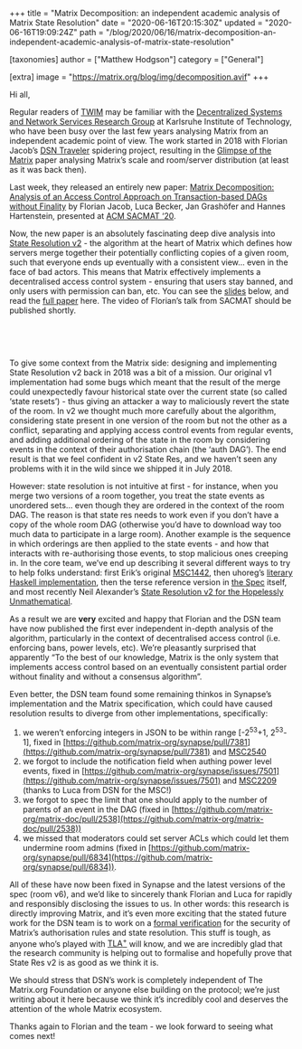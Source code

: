 +++
title = "Matrix Decomposition: an independent academic analysis of Matrix State Resolution"
date = "2020-06-16T20:15:30Z"
updated = "2020-06-16T19:09:24Z"
path = "/blog/2020/06/16/matrix-decomposition-an-independent-academic-analysis-of-matrix-state-resolution"

[taxonomies]
author = ["Matthew Hodgson"]
category = ["General"]

[extra]
image = "https://matrix.org/blog/img/decomposition.avif"
+++

Hi all,

Regular readers of [TWIM](https://matrix.org/blog/category/this-week-in-matrix/) may be familiar with the [Decentralized Systems and Network Services Research Group](https://dsn.tm.kit.edu/english/index.php) at Karlsruhe Institute of Technology, who have been busy over the last few years analysing Matrix from an independent academic point of view.  The work started in 2018 with Florian Jacob’s [DSN Traveler](https://dsn.tm.kit.edu/matrix/traveller/explained.html) spidering project, resulting in the [Glimpse of the Matrix](https://publikationen.bibliothek.kit.edu/1000100364) paper analysing Matrix’s scale and room/server distribution (at least as it was back then).

Last week, they released an entirely new paper: [Matrix Decomposition: Analysis of an Access Control Approach on Transaction-based DAGs without Finality](https://dl.acm.org/doi/10.1145/3381991.3395399) by Florian Jacob, Luca Becker, Jan Grashöfer and Hannes Hartenstein, presented at [ACM SACMAT ‘20](https://www.sacmat.org/2020/index.php).  

Now, the new paper is an absolutely fascinating deep dive analysis into [State Resolution v2](https://github.com/matrix-org/matrix-doc/blob/master/proposals/1442-state-resolution.md) - the algorithm at the heart of Matrix which defines how servers merge together their potentially conflicting copies of a given room, such that everyone ends up eventually with a consistent view… even in the face of bad actors. This means that Matrix effectively implements a decentralised access control system - ensuring that users stay banned, and only users with permission can ban, etc.  You can see the [slides](https://matrix.org/blog/img/SACMAT_2020_Talk_Matrix_Decomposition.pdf) below, and read the [full paper](https://dl.acm.org/doi/pdf/10.1145/3381991.3395399) here. The video of Florian’s talk from SACMAT should be published shortly.

<br/>

<object data="https://matrix.org/blog/img/SACMAT_2020_Talk_Matrix_Decomposition.pdf" type="application/pdf" width="1024" height="768"></object>

<br/>

To give some context from the Matrix side: designing and implementing State Resolution v2 back in 2018 was a bit of a mission. Our original v1 implementation had some bugs which meant that the result of the merge could unexpectedly favour historical state over the current state (so called ‘state resets’) - thus giving an attacker a way to maliciously revert the state of the room.  In v2 we thought much more carefully about the algorithm, considering state present in one version of the room but not the other as a conflict, separating and applying access control events from regular events, and adding additional ordering of the state in the room by considering events in the context of their authorisation chain (the ‘auth DAG’).  The end result is that we feel confident in v2 State Res, and we haven’t seen any problems with it in the wild since we shipped it in July 2018.

However: state resolution is not intuitive at first - for instance, when you merge two versions of a room together, you treat the state events as unordered sets… even though they are ordered in the context of the room DAG.  The reason is that state res needs to work even if you don’t have a copy of the whole room DAG (otherwise you’d have to download way too much data to participate in a large room).  Another example is the sequence in which orderings are then applied to the state events - and how that interacts with re-authorising those events, to stop malicious ones creeping in.  In the core team, we’ve end up describing it several different ways to try to help folks understand: first Erik’s original [MSC1442](https://github.com/matrix-org/matrix-doc/blob/erikj/state_res_msc/proposals/1442-state-resolution.md), then uhoreg’s [literary Haskell implementation](https://matrix.uhoreg.ca/stateres/reloaded.html), then the terse reference version in [the Spec](https://matrix.org/docs/spec/rooms/v2) itself, and most recently Neil Alexander’s [State Resolution v2 for the Hopelessly Unmathematical](https://matrix.org/docs/guides/implementing-stateres).

As a result we are **very** excited and happy that Florian and the DSN team have now published the first ever independent in-depth analysis of the algorithm, particularly in the context of decentralised access control (i.e. enforcing bans, power levels, etc).  We’re pleasantly surprised that apparently “To the best of our knowledge, Matrix is the only system that implements access control based on an eventually consistent partial order without finality and without a consensus algorithm”.

Even better, the DSN team found some remaining thinkos in Synapse’s implementation and the Matrix specification, which could have caused resolution results to diverge from other implementations, specifically:

1. we weren’t enforcing integers in JSON to be within range [-2<sup>53</sup>+1, 2<sup>53</sup>-1], fixed in [https://github.com/matrix-org/synapse/pull/7381](https://github.com/matrix-org/synapse/pull/7381) and [MSC2540](https://github.com/matrix-org/matrix-doc/blob/clokep/json-validation-room-ver/proposals/2540-stricter-event-validation.md)
2. we forgot to include the notification field when authing power level events, fixed in  [https://github.com/matrix-org/synapse/issues/7501](https://github.com/matrix-org/synapse/issues/7501) and [MSC2209](https://github.com/lucavb/matrix-doc/blob/master/proposals/2209-auth-rules-other-keys-in-m.room.power.levels.md) (thanks to Luca from DSN for the MSC!)
3. we forgot to spec the limit that one should apply to the number of parents of an event in the DAG (fixed in [https://github.com/matrix-org/matrix-doc/pull/2538](https://github.com/matrix-org/matrix-doc/pull/2538))
4. we missed that moderators could set server ACLs which could let them undermine room admins (fixed in [https://github.com/matrix-org/synapse/pull/6834](https://github.com/matrix-org/synapse/pull/6834)).

All of these have now been fixed in Synapse and the latest versions of the spec (room v6), and we’d like to sincerely thank Florian and Luca for rapidly and responsibly disclosing the issues to us.  In other words: this research is directly improving Matrix, and it’s even more exciting that the stated future work for the DSN team is to work on a [formal verification](https://en.wikipedia.org/wiki/Formal_verification) for the security of Matrix’s authorisation rules and state resolution.  This stuff is tough, as anyone who’s played with [TLA<sup>+</sup>](https://en.wikipedia.org/wiki/TLA%2B) will know, and we are incredibly glad that the research community is helping out to formalise and hopefully prove that State Res v2 is as good as we think it is.

We should stress that DSN’s work is completely independent of The Matrix.org Foundation or anyone else building on the protocol; we’re just writing about it here because we think it’s incredibly cool and deserves the attention of the whole Matrix ecosystem.

Thanks again to Florian and the team - we look forward to seeing what comes next!
